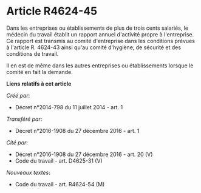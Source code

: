 # Article R4624-45

Dans les entreprises ou établissements de plus de trois cents salariés, le médecin du travail établit un rapport annuel
d'activité propre à l'entreprise. Ce rapport est transmis au comité d'entreprise dans les conditions prévues à l'article R.
4624-43 ainsi qu'au comité d'hygiène, de sécurité et des conditions de travail. 

Il en est de même dans les autres entreprises ou établissements lorsque le comité en fait la demande.

**Liens relatifs à cet article**

_Créé par_:

  - Décret n°2014-798 du 11 juillet 2014 - art. 1

_Transféré par_:

  - Décret n°2016-1908 du 27 décembre 2016 - art. 1

_Cité par_:

  - Décret n°2016-1908 du 27 décembre 2016 - art. 20 (V)
  - Code du travail - art. D4625-31 (V)

_Nouveaux textes_:

  - Code du travail - art. R4624-54 (M)
